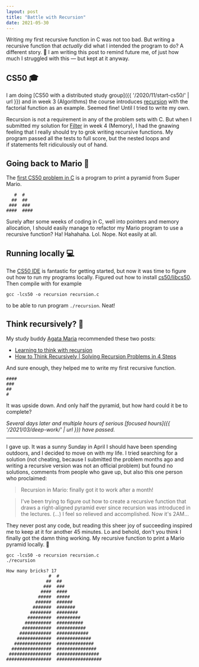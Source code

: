 ```yaml
---
layout: post
title: "Battle with Recursion"
date: 2021-05-30
---
```


Writing my first recursive function in C was not too bad. But writing a recursive function that _actually_ did what I intended the program to do? A different story. 🙈 I am writing this post to remind future me, of just how much I struggled with this — but kept at it anyway.

## CS50 🎓

I am doing [CS50 with a distributed study group]({{ '/2020/11/start-cs50/' | url }}) and in week 3 (Algorithms) the course introduces [recursion](https://cs50.harvard.edu/x/2021/shorts/recursion/) with the factorial function as an example. Seemed fine! Until I tried to write my own.

Recursion is not a requirement in any of the problem sets with C. But when I submitted my solution for [Filter](https://cs50.harvard.edu/x/2021/psets/4/filter/less) in week 4 (Memory), I had the gnawing feeling that I really should try to grok writing recursive functions. My program passed all the tests to full score, but the nested loops and if&nbsp;statements felt
ridiculously out of hand.

## Going back to Mario 🧱

The [first CS50 problem in C](https://cs50.harvard.edu/x/2021/psets/1/mario/more/) is a program to print a pyramid from Super Mario.

```
   #  #
  ##  ##
 ###  ###
####  ####
```

Surely after some weeks of coding in C, well into pointers and memory allocation, I should easily manage to refactor my Mario program to use a recursive function? Ha! Hahahaha. Lol. Nope. Not easily at all.

## Running locally 💻

The [CS50 IDE](https://ide.cs50.io/) is fantastic for getting started, but now it was time to figure out how to run my programs locally. Figured out how to install [cs50/libcs50](https://github.com/cs50/libcs50). Then compile with for example

```
gcc -lcs50 -o recursion recursion.c
```

to be able to run program `./recursion`. Neat!

## Think recursively? 🧠

My study buddy [Agata Maria](https://twitter.com/ja_gatka/) recommended these two posts:

- [Learning to think with recursion](https://medium.com/@daniel.oliver.king/getting-started-with-recursion-f89f57c5b60e)
- [How to Think Recursively | Solving Recursion Problems in 4 Steps](https://medium.com/swlh/how-to-think-recursively-solving-recursion-problems-in-4-steps-95a6d07aa866)

And sure enough, they helped me to write my first recursive function.

```
####
###
##
#
```

It was upside down. And only half the pyramid, but how hard could it be to complete?

_Several days later and multiple hours of serious [focused hours]({{ '/2021/03/deep-work/' | url }}) have passed._

---

I gave up. It was a sunny Sunday in April I should have been spending outdoors, and I decided to move on with my life. I tried searching for a solution (not cheating, because I submitted the problem months ago and writing a recursive version was not an official problem) but found no solutions, comments from people who gave up, but also this one person who proclaimed:

> Recursion in Mario: finally got it to work after a month!

> I've been trying to figure out how to create a recursive function that draws a right-aligned pyramid ever since recursion was introduced in the lectures. (…) I feel so relieved and accomplished. Now it's 2AM…

They never post any code, but reading this sheer joy of succeeding inspired me to keep at it for another 45 minutes. Lo and behold, don't you think I finally got the damn thing working. My recursive function to print a Mario pyramid locally. 🥳

```
gcc -lcs50 -o recursion recursion.c
./recursion

How many bricks? 17
                #  #
               ##  ##
              ###  ###
             ####  ####
            #####  #####
           ######  ######
          #######  #######
         ########  ########
        #########  #########
       ##########  ##########
      ###########  ###########
     ############  ############
    #############  #############
   ##############  ##############
  ###############  ###############
 ################  ################
#################  #################
```
